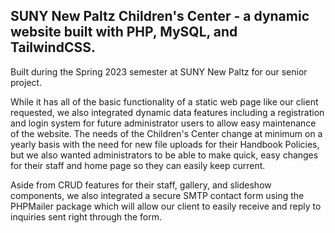 ## SUNY New Paltz Children's Center - a dynamic website built with PHP, MySQL, and TailwindCSS.
Built during the Spring 2023 semester at SUNY New Paltz for our senior project.

While it has all of the basic functionality of a static web page like our client requested, we also integrated dynamic data features including a registration and login system for future administrator users to allow easy maintenance of the website. The needs of the Children's Center change at minimum on a yearly basis with the need for new file uploads for their Handbook Policies, but we also wanted administrators to be able to make quick, easy changes for their staff and home page so they can easily keep current.

Aside from CRUD features for their staff, gallery, and slideshow components, we also integrated a secure SMTP contact form using the PHPMailer package which will allow our client to easily receive and reply to inquiries sent right through the form.
